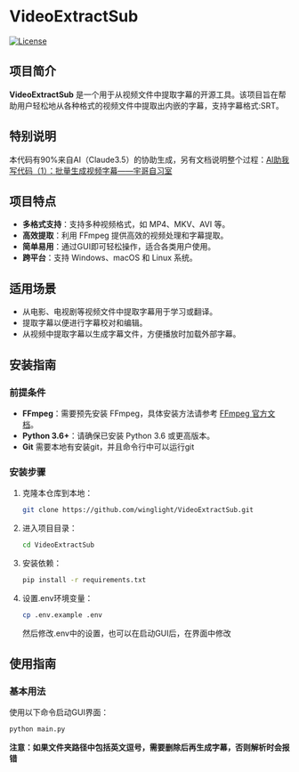 # VideoExtractSub

[![License](https://img.shields.io/badge/license-MIT-blue.svg)](https://github.com/winglight/VideoExtractSub/blob/master/LICENSE)

## 项目简介

**VideoExtractSub** 是一个用于从视频文件中提取字幕的开源工具。该项目旨在帮助用户轻松地从各种格式的视频文件中提取出内嵌的字幕，支持字幕格式:SRT。

## 特别说明

本代码有90%来自AI（Claude3.5）的协助生成，另有文档说明整个过程：[AI助我写代码（1）：批量生成视频字幕——宇哥自习室](https://broyustudio.com/)

## 项目特点

- **多格式支持**：支持多种视频格式，如 MP4、MKV、AVI 等。
- **高效提取**：利用 FFmpeg 提供高效的视频处理和字幕提取。
- **简单易用**：通过GUI即可轻松操作，适合各类用户使用。
- **跨平台**：支持 Windows、macOS 和 Linux 系统。

## 适用场景

- 从电影、电视剧等视频文件中提取字幕用于学习或翻译。
- 提取字幕以便进行字幕校对和编辑。
- 从视频中提取字幕以生成字幕文件，方便播放时加载外部字幕。

## 安装指南

### 前提条件

- **FFmpeg**：需要预先安装 FFmpeg，具体安装方法请参考 [FFmpeg 官方文档](https://ffmpeg.org/download.html)。
- **Python 3.6+**：请确保已安装 Python 3.6 或更高版本。
- **Git** 需要本地有安装git，并且命令行中可以运行git

### 安装步骤

1. 克隆本仓库到本地：
    ```bash
    git clone https://github.com/winglight/VideoExtractSub.git
    ```

2. 进入项目目录：
    ```bash
    cd VideoExtractSub
    ```

3. 安装依赖：
    ```bash
    pip install -r requirements.txt
    ```

4. 设置.env环境变量：
    ```bash
    cp .env.example .env
    ```
    然后修改.env中的设置，也可以在启动GUI后，在界面中修改

## 使用指南

### 基本用法

使用以下命令启动GUI界面：
```bash
python main.py
```

**注意：如果文件夹路径中包括英文逗号，需要删除后再生成字幕，否则解析时会报错**
